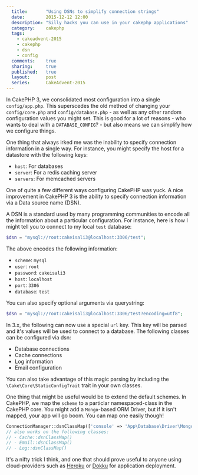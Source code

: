 ```yaml
---
  title:       "Using DSNs to simplify connection strings"
  date:        2015-12-12 12:00
  description: "Silly hacks you can use in your cakephp applications"
  category:    cakephp
  tags:
    - cakeadvent-2015
    - cakephp
    - dsn
    - config
  comments:    true
  sharing:     true
  published:   true
  layout:      post
  series:      CakeAdvent-2015
---
```


In CakePHP 3, we consolidated most configuration into a single `config/app.php`. This superscedes the old method of changing your `config/core.php` and `config/database.php` - as well as any other random configuration values you might set. This is good for a lot of reasons - who wants to deal with a `DATABASE_CONFIG`? - but also means we can simplify how we configure things.

One thing that always irked me was the inability to specify connection information in a single way. For instance, you might specify the host for a datastore with the following keys:

- `host`: For databases
- `server`: For a redis caching server
- `servers`: For memcached servers

One of quite a few different ways configuring CakePHP was yuck. A nice improvement in CakePHP 3 is the ability to specify connection information via a Data source name (DSN).

A DSN is a standard used by many programming communities to encode all the information about a particular configuration. For instance, here is how I might tell you to connect to my local `test` database:

```php
$dsn = "mysql://root:cakeisali3@localhost:3306/test";
```

The above encodes the following information:

- `scheme`: `mysql`
- `user`: `root`
- `password`: `cakeisali3`
- `host`: `localhost`
- `port`: `3306`
- `database`: `test`

You can also specify optional arguments via querystring:

```php
$dsn = "mysql://root:cakeisali3@localhost:3306/test?encoding=utf8";
```

In 3.x, the following can now use a special `url` key. This key will be parsed and it's values will be used to connect to a database. The following classes can be configured via dsn:

- Database connections
- Cache connections
- Log information
- Email configuration

You can also take advantage of this magic parsing by including the `\Cake\Core\StaticConfigTrait` trait in your own classes.

One thing that might be useful would be to extend the default schemes. In CakePHP, we map the `scheme` to a particlar namespaced-class in the CakePHP core. You might add a `Mongo`-based ORM Driver, but if it isn't mapped, your app will go boom. You can map one easily though!

```php
ConnectionManager::dsnClassMap(['console' => 'App\Database\Driver\Mongo'])
// also works on the following classes:
// - Cache::dsnClassMap()
// - Email::dsnClassMap()
// - Log::dsnClassMap()
```

It's a nifty trick I think, and one that should prove useful to anyone using cloud-providers such as [Heroku](https://www.heroku.com/) or [Dokku](http://dokku.viewdocs.io/dokku/) for application deployment.
